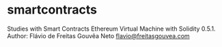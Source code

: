 # smartcontracts
Studies with Smart Contracts
Ethereum Virtual Machine with Solidity 0.5.1.
Author: Flávio de Freitas Gouvêa Neto
flavio@freitasgouvea.com
